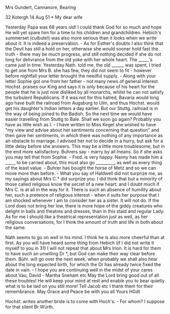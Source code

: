 Mrs Gundert, Cannanore, Bearing

32 Kotergh 14 Aug 51
 <Thursday>*
My dear wife

Yesterday Papa was 68 years old! I could thank God for so much and hope He will yet spare him for a time to his children and grandchildren. Hebich's summerset (culbute!) was also more serious than it looks when we write about it. It is indeed a preservation. - As for Esther's doubts I also think that the Devil has still a hold on her, otherwise she would sooner hold fast the truth - there may be much progress, and still nothing decided if she do not long for delivrance from the old yoke with her whole heart. The _____'s came just in time. Yesterday Nath. told me, the old ______ was spent, I tried to get one from Mrs B. she has few, they did not seem to fit - however before nightfall your letter brought the needful supply. - Along with your letter Sophie got one from her father - not many news of general interest. Hochst. praises our King and says it is only because of his heart for the people that he is just now disliked by all monarchs, whilst he can not satisfy the turbulent Republicans. If it was not for this hatred, Bavaria would long ago have built the railroad from Augsburg to Ulm, and thus Hochst. would get his daughter's Indian letters a day earlier. But our Stuttg. railroad is in the way of being joined to the Badish. So the next time we would have easier travelling from Stuttg to Bale. Shall we soon go again? Probably you have as little wish as I. - I have written to Miss Kegel she wished to have "my view and advise about her sentiments concerning that question" and then gave her sentiments, in which there was nothing of any importance as an obstacle to marriage. I advised her not to decide in a hurry, but ask for a little delay before she answers. This may be a little more troublesome, but in the end more satisfactory. Buhrers say - marry by all means. So if she asks you may tell that from Sophie. - Fred. is very happy. Nanny has made him a _____ to be carried about, this must also go _________, as well as every thing of the least value. - Buhrer has bought the horse of Metz and so we can move more than before. - What you say of Haldwell did not surprize me, as my sayings about Mrs C.<ockburn>* did surprize you. I did think that but a minority of those called religious know the secret of a new heart: and I doubt much if Mrs C. is at all in the way for it. There is such an absence of humility about her, such a pretence of religious interest - when it suits her purpose that I am shocked whenever I am to consider her as a sister. It will not do. If the Lord does not bring her low, there is more hope of the giddy creatures who delight in balls and theatres and dresses, than in this staid and regular Lady. As for me I should like a theatrical representation just as well, as her religious conversations, for I think the amount of truth and life in both about the same.

Nath seems to go on well in his mind. I think he is also more cheerful than at first. As you will have heard some thing from Hebich (if I did not write it myself to you in 31) I will not repeat that about Mrs Irion. It is hard for them to have such an unwilling Dr <Johnston>*, but God can make their way clear before them. Bühr. will go over the next week, when probably we shall also hear about the long expected birth, for which the Dr has already twice fixed the date in vain. - I hope you are continuing well in the midst of your cares about Vau, David - Martha Sneham etc May the Lord bring good out of all these troubles! He will keep your mind at rest and enable you to bear quietly what is to be laid on you still more! Tell Jacob etc I thank them for their remembrance. May Grace and Peace be with you all  Yours HGdt

Hochst. writes another bride is to come with Hoch's. - For whom? I suppose for that silent Br Würth.

